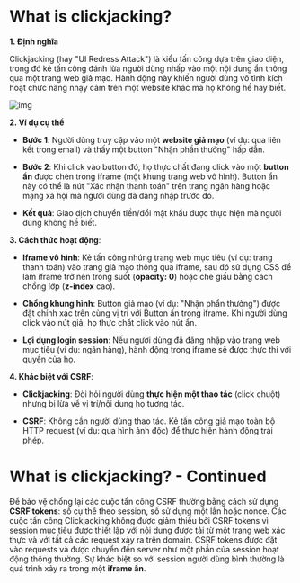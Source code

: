 # What is clickjacking?

**1. Định nghĩa**

Clickjacking (hay "UI Redress Attack") là kiểu tấn công dựa trên giao diện, trong đó kẻ tấn công đánh lừa người dùng nhấp vào một nội dung ẩn thông qua một trang web giả mạo. Hành động này khiến người dùng vô tình kích hoạt chức năng nhạy cảm trên một website khác mà họ không hề hay biết.

![img]()

**2. Ví dụ cụ thể**

- **Bước 1**: Người dùng truy cập vào một **website giả mạo** (ví dụ: qua liên kết trong email) và thấy một button "Nhận phần thưởng" hấp dẫn.

- **Bước 2**: Khi click vào button đó, họ thực chất đang click vào một **button ẩn** được chèn trong iframe (một khung trang web vô hình). Button ẩn này có thể là nút "Xác nhận thanh toán" trên trang ngân hàng hoặc mạng xã hội mà người dùng đã đăng nhập trước đó.

- **Kết quả**: Giao dịch chuyển tiền/đổi mật khẩu được thực hiện mà người dùng không hề biết.

**3. Cách thức hoạt động**:

- **Iframe vô hình**: Kẻ tấn công nhúng trang web mục tiêu (ví dụ: trang thanh toán) vào trang giả mạo thông qua iframe, sau đó sử dụng CSS để làm iframe trở nên trong suốt (**opacity: 0**) hoặc che giấu bằng cách chồng lớp (**z-index** cao).

- **Chồng khung hình**: Button giả mạo (ví dụ: "Nhận phần thưởng") được đặt chính xác trên cùng vị trí với Button ẩn trong iframe. Khi người dùng click vào nút giả, họ thực chất click vào nút ẩn.

- **Lợi dụng login session**: Nếu người dùng đã đăng nhập vào trang web mục tiêu (ví dụ: ngân hàng), hành động trong iframe sẽ được thực thi với quyền của họ.

**4. Khác biệt với CSRF**:

- **Clickjacking**: Đòi hỏi người dùng **thực hiện một thao tác** (click chuột) nhưng bị lừa về vị trí/nội dung họ tương tác.

- **CSRF**: Không cần người dùng thao tác. Kẻ tấn công giả mạo toàn bộ HTTP request (ví dụ: qua hình ảnh độc) để thực hiện hành động trái phép.

# What is clickjacking? - Continued

Để bảo vệ chống lại các cuộc tấn công CSRF thường bằng cách sử dụng **CSRF tokens**: số cụ thể theo session, số sử dụng một lần hoặc nonce. Các cuộc tấn công Clickjacking không được giảm thiểu bởi CSRF tokens vì session mục tiêu được thiết lập với nội dung được tải từ một trang web xác thực và với tất cả các request xảy ra trên domain. CSRF tokens được đặt vào requests và được chuyển đến server như một phần của session hoạt động thông thường. Sự khác biệt so với session người dùng bình thường là quá trình xảy ra trong một **iframe ẩn**.


